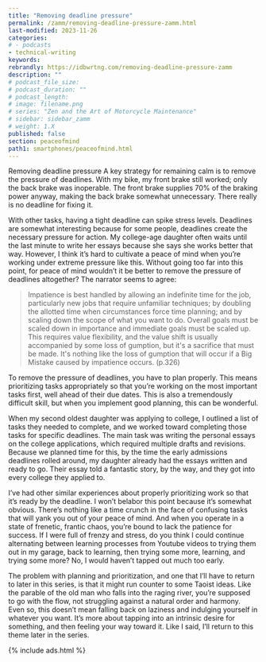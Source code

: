 ```yaml
---
title: "Removing deadline pressure"
permalink: /zamm/removing-deadline-pressure-zamm.html
last-modified: 2023-11-26
categories:
# - podcasts
- technical-writing
keywords: 
rebrandly: https://idbwrtng.com/removing-deadline-pressure-zamm
description: ""
# podcast_file_size: 
# podcast_duration: ""
# podcast_length: 
# image: filename.png
# series: "Zen and the Art of Motorcycle Maintenance"
# sidebar: sidebar_zamm
# weight: 1.X
published: false
section: peaceofmind
path1: smartphones/peaceofmind.html
---
```


Removing deadline pressure
A key strategy for remaining calm is to remove the pressure of deadlines. With my bike, my front brake still worked; only the back brake was inoperable. The front brake supplies 70% of the braking power anyway, making the back brake somewhat unnecessary. There really is no deadline for fixing it.

With other tasks, having a tight deadline can spike stress levels. Deadlines are somewhat interesting because for some people, deadlines create the necessary pressure for action. My college-age daughter often waits until the last minute to write her essays because she says she works better that way. However, I think it’s hard to cultivate a peace of mind when you’re working under extreme pressure like this. Without going too far into this point, for peace of mind wouldn’t it be better to remove the pressure of deadlines altogether? The narrator seems to agree:

> Impatience is best handled by allowing an indefinite time for the job, particularly new jobs that require unfamiliar techniques; by doubling the allotted time when circumstances force time planning; and by scaling down the scope of what you want to do. Overall goals must be scaled down in importance and immediate goals must be scaled up. This requires value flexibility, and the value shift is usually accompanied by some loss of gumption, but it's a sacrifice that must be made. It's nothing like the loss of gumption that will occur if a Big Mistake caused by impatience occurs. (p.326)

To remove the pressure of deadlines, you have to plan properly. This means prioritizing tasks appropriately so that you’re working on the most important tasks first, well ahead of their due dates. This is also a tremendously difficult skill, but when you implement good planning, this can be wonderful.

When my second oldest daughter was applying to college, I outlined a list of tasks they needed to complete, and we worked toward completing those tasks for specific deadlines. The main task was writing the personal essays on the college applications, which required multiple drafts and revisions. Because we planned time for this, by the time the early admissions deadlines rolled around, my daughter already had the essays written and ready to go. Their essay told a fantastic story, by the way, and they got into every college they applied to. 

I’ve had other similar experiences about properly prioritizing work so that it’s ready by the deadline. I won’t belabor this point because it’s somewhat obvious. There’s nothing like a time crunch in the face of confusing tasks that will yank you out of your peace of mind. And when you operate in a state of frenetic, frantic chaos, you’re bound to lack the patience for success. If I were full of frenzy and stress, do you think I could continue alternating between learning processes from Youtube videos to trying them out in my garage, back to learning, then trying some more, learning, and trying some more? No, I would haven’t tapped out much too early. 

The problem with planning and prioritization, and one that I’ll have to return to later in this series, is that it might run counter to some Taoist ideas. Like the parable of the old man who falls into the raging river, you’re supposed to go with the flow, not struggling against a natural order and harmony. Even so, this doesn’t mean falling back on laziness and indulging yourself in whatever you want. It’s more about tapping into an intrinsic desire for something, and then feeling your way toward it. Like I said, I’ll return to this theme later in the series.


{% include ads.html %}

